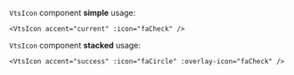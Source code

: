 `VtsIcon` component **simple** usage:

```vue-template
<VtsIcon accent="current" :icon="faCheck" />
```

`VtsIcon` component **stacked** usage:

```vue-template
<VtsIcon accent="success" :icon="faCircle" :overlay-icon="faCheck" />
```
